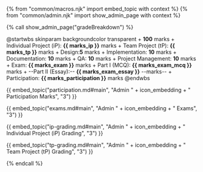 {% from "common/macros.njk" import embed_topic with context %}
{% from "common/admin.njk" import show_admin_page with context %}

{% call show_admin_page("gradeBreakdown") %}
<div id="main">

<puml>
@startwbs
skinparam backgroundcolor transparent
+ <b><color:red>100</color></b> marks
 + Individual Project (iP): <b><color:red>{{ marks_ip }}</color></b> marks
 + Team Project (tP): <b><color:red>{{ marks_tp }}</color></b> marks
  + Design:<b><color:red>5</color></b> marks
  + Implementation: <b><color:red>10</color></b> marks
  + Documentation: <b><color:red>10</color></b> marks
  + QA: <b><color:red>10</color></b> marks
  + Project Management: <b><color:red>10</color></b> marks
 + Exam: <b><color:red>{{ marks_exam }}</color></b> marks
  + Part I (MCQ): <b><color:red>{{ marks_exam_mcq }}</color></b> marks
  + --Part II (Essay):-- <b><color:red>{{ marks_exam_essay }}</color></b> --marks--
 + Participation: <b><color:red>{{ marks_participation }}</color></b> marks
@endwbs
</puml>

{{ embed_topic("participation.md#main", "Admin " + icon_embedding + " Participation Marks", "3") }}
<p/>
{{ embed_topic("exams.md#main", "Admin " + icon_embedding + " Exams", "3") }}
<p/>
{{ embed_topic("ip-grading.md#main", "Admin " + icon_embedding + " Individual Project (iP) Grading", "3") }}
<p/>
{{ embed_topic("tp-grading.md#main", "Admin " + icon_embedding + " Team Project (tP) Grading", "3") }}

</div>

{% endcall %}
